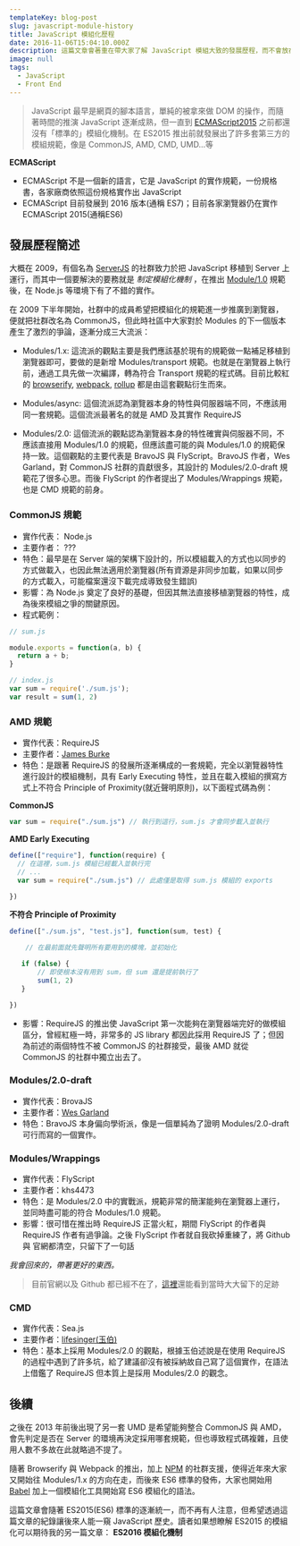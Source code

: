 ```yaml
---
templateKey: blog-post
slug: javascript-module-history
title: JavaScript 模組化歷程
date: 2016-11-06T15:04:10.000Z
description: 這篇文章會著重在帶大家了解 JavaScript 模組大致的發展歷程，而不會放在各個模組化機制的使用方式，希望能在這前端渾沌的時代，留下一點紀錄。
image: null
tags:
  - JavaScript
  - Front End
---
```


> JavaScript 最早是網頁的腳本語言，單純的被拿來做 DOM 的操作，而隨著時間的推演 JavaScript 逐漸成熟，但一直到 [ECMAScript2015](http://www.ecma-international.org/ecma-262/6.0/) 之前都還沒有「標準的」模組化機制。在 ES2015 推出前就發展出了許多套第三方的模組規範，像是 CommonJS, AMD, CMD, UMD...等 


**ECMAScript**

- ECMAScript 不是一個新的語言，它是 JavaScript 的實作規範，一份規格書，各家廠商依照這份規格實作出 JavaScript 
- ECMAScript 目前發展到 2016 版本(通稱 ES7)；目前各家瀏覽器仍在實作 ECMAScript 2015(通稱ES6)

## 發展歷程簡述

大概在 2009，有個名為 [ServerJS](https://wiki.mozilla.org/ServerJS) 的社群致力於把 JavaScript 移植到 Server 上運行，而其中一個要解決的要務就是 *制定模組化機制* ，在推出 [Module/1.0](http://wiki.commonjs.org/wiki/Modules/1.0) 規範後，在 Node.js 等環境下有了不錯的實作。

在 2009 下半年開始，社群中的成員希望把模組化的規範進一步推廣到瀏覽器，便就把社群改名為 CommonJS，但此時社區中大家對於 Modules 的下一個版本產生了激烈的爭論，逐漸分成三大流派：

- Modules/1.x: 這流派的觀點主要是我們應該基於現有的規範做一點補足移植到瀏覽器即可，要做的是新增 Modules/transport 規範。也就是在瀏覽器上執行前，通過工具先做一次編譯，轉為符合 Transport 規範的程式碼。目前比較紅的 [browserify](http://browserify.org/), [webpack](https://webpack.github.io/), [rollup](https://github.com/rollup/rollup) 都是由這套觀點衍生而來。

- Modules/async: 這個流派認為瀏覽器本身的特性與伺服器端不同，不應該用同一套規範。這個流派最著名的就是 AMD 及其實作 RequireJS

- Modules/2.0: 這個流派的觀點認為瀏覽器本身的特性確實與伺服器不同，不應該直接用 Modules/1.0 的規範，但應該盡可能的與 Modules/1.0 的規範保持一致。這個觀點的主要代表是 BravoJS 與 FlyScript。BravoJS 作者，Wes Garland，對 CommonJS 社群的貢獻很多，其設計的 Modules/2.0-draft 規範花了很多心思。而後 FlyScript 的作者提出了 Modules/Wrappings 規範，也是 CMD 規範的前身。

### CommonJS 規範

- 實作代表： Node.js
- 主要作者： ???
- 特色：最早是在 Server 端的架構下設計的，所以模組載入的方式也以同步的方式做載入，也因此無法適用於瀏覽器(所有資源是非同步加載，如果以同步的方式載入，可能檔案還沒下載完成導致發生錯誤)
- 影響：為 Node.js 奠定了良好的基礎，但因其無法直接移植瀏覽器的特性，成為後來模組之爭的關鍵原因。
- 程式範例：

```javascript
// sum.js

module.exports = function(a, b) {
  return a + b;
}

// index.js
var sum = require('./sum.js');
var result = sum(1, 2)
```

### AMD 規範

- 實作代表：RequireJS
- 主要作者：[James Burke](https://github.com/jrburke)
- 特色：是跟著 RequireJS 的發展所逐漸構成的一套規範，完全以瀏覽器特性進行設計的模組機制，具有 Early Executing 特性，並且在載入模組的撰寫方式上不符合 Principle of Proximity(就近聲明原則)，以下面程式碼為例：

**CommonJS**

```javascript
var sum = require("./sum.js") // 執行到這行，sum.js 才會同步載入並執行
```

**AMD Early Executing**

```javascript
define(["require"], function(require) {
  // 在這裡，sum.js 模組已經載入並執行完
  // ...
  var sum = require("./sum.js") // 此處僅是取得 sum.js 模組的 exports

})
```

**不符合 Principle of Proximity**

```javascript
define(["./sum.js", "test.js"], function(sum, test) {

    // 在最前面就先聲明所有要用到的模塊，並初始化

   if (false) {
       // 即使根本沒有用到 sum，但 sum 還是提前執行了
       sum(1, 2)
   }

})
```

- 影響：RequireJS 的推出使 JavaScript 第一次能夠在瀏覽器端完好的做模組區分，曾經紅極一時，非常多的 JS library 都因此採用 RequireJS 了；但因為前述的兩個特性不被 CommonJS 的社群接受，最後 AMD 就從 CommonJS 的社群中獨立出去了。

### Modules/2.0-draft

- 實作代表：BrovaJS
- 主要作者：[Wes Garland](https://github.com/wesgarland)
- 特色：BravoJS 本身偏向學術派，像是一個單純為了證明 Modules/2.0-draft 可行而寫的一個實作。

### Modules/Wrappings

- 實作代表：FlyScript
- 主要作者：khs4473
- 特色：是 Modules/2.0 中的實戰派，規範非常的簡潔能夠在瀏覽器上運行，並同時盡可能的符合 Modules/1.0 規範。
- 影響：很可惜在推出時 RequireJS 正當火紅，期間 FlyScript 的作者與 RequireJS 作者有過爭論。之後 FlyScript 作者就自我砍掉重練了，將 Github 與 官網都清空，只留下了一句話

*我會回來的，帶著更好的東西。*


> 目前官網以及 Github 都已經不在了，[這裡](https://groups.google.com/forum/#!topic/commonjs/DbIWVGh0FiI)還能看到當時大大留下的足跡

### CMD

- 實作代表：Sea.js
- 主要作者：[lifesinger(玉伯)](https://github.com/lifesinger)
- 特色：基本上採用 Modules/2.0 的觀點，根據玉伯述說是在使用 RequireJS 的過程中遇到了許多坑，給了建議卻沒有被採納故自己寫了這個實作，在語法上借鑑了 RequireJS 但本質上是採用 Modules/2.0 的觀念。

## 後續

之後在 2013 年前後出現了另一套 UMD 是希望能夠整合 CommonJS 與  AMD，會先判定是否在 Server 的環境再決定採用哪套規範，但也導致程式碼複雜，且使用人數不多故在此就略過不提了。

隨著 Browserify 與 Webpack 的推出，加上 [NPM](https://www.npmjs.com/) 的社群支援，使得近年來大家又開始往 Modules/1.x 的方向在走，而後來 ES6 標準的發佈，大家也開始用 [Babel](https://babeljs.io/) 加上一個模組化工具開始寫 ES6 模組化的語法。

這篇文章會隨著 ES2015(ES6) 標準的逐漸統一，而不再有人注意，但希望透過這篇文章的紀錄讓後來人能一窺 JavaScript 歷史。讀者如果想瞭解 ES2015 的模組化可以期待我的另一篇文章： **ES2016 模組化機制**